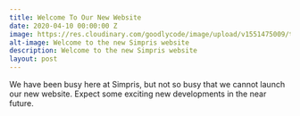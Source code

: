 ```yaml
---
title: Welcome To Our New Website
date: 2020-04-10 00:00:00 Z
image: https://res.cloudinary.com/goodlycode/image/upload/v1551475009/twitter_profile_image.png
alt-image: Welcome to the new Simpris website
description: Welcome to the new Simpris website
layout: post
---
```


We have been busy here at Simpris, but not so busy that we cannot launch our new website. Expect some exciting new developments in the near future.

